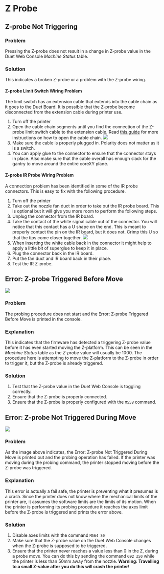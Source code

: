 # Z Probe



## Z-probe Not Triggering

### Problem

Pressing the Z-probe does not result in a change in Z-probe value in the Duet Web Console _Machine Status_ table.

### Solution

This indicates a broken Z-probe or a problem with the Z-probe wiring. 

#### Z-probe Limit Switch Wiring Problem

The limit switch has an extension cable that extends into the cable chain as it goes to the Duet Board. It is possible that the Z-probe become disconnected from the extension cable during printer use.

1. Turn off the printer
2. Open the cable chain segments until you find the connection of the Z-probe limit switch cable to the extension cable. Read [this guide]() for more instructions on how to open the cable chain.  ![](../.gitbook/assets/zprobeconnector%20%281%29.jpg) 
3. Make sure the cable is properly plugged in. Polarity does not matter as it is a switch.
4. You can apply glue to the connector to ensure that the connector stays in place. Also make sure that the cable overall has enough slack for the gantry to move around the entire coreXY plane.

#### Z-probe IR Probe Wiring Problem

A connection problem has been identified in some of the IR probe connectors. This is easy to fix with the following procedure.

1. Turn off the printer
2. Take out the nozzle fan duct in order to take out the IR probe board. This is optional but it will give you more room to perform the following steps.
3. Unplug the connector from the IR board.
4. Take the contact of the white signal cable out of the connector. You will notice that this contact has a U shape on the end. This is meant to properly contact the pin on the IR board, but it does not. Crimp this U so that the tips come closer together.  ![](../.gitbook/assets/z-probecable.jpg) 
5. When inserting the white cable back in the connector it might help to apply a little bit of superglue to keep it in place.
6. Plug the connector back in the IR board.
7. Put the fan duct and IR board back in their place.
8. Test the IR Z-probe.

## Error: Z-probe Triggered Before Move

![](../.gitbook/assets/errorzprobetriggeredbefore.png)

### Problem

The probing procedure does not start and the Error: Z-probe Triggered Before Move is  printed in the console.

### Explanation

This indicates that the firmware has detected a triggering Z-probe value before it has even started moving the Z-platform. This can be seen in the _Machine Status_ table as the _Z-probe_ value will usually be 1000. The procedure here is attempting to move the Z-platform to the Z-probe in order to trigger it, but the Z-probe is already triggered.

### Solution

1. Test that the Z-probe value in the Duet Web Console is toggling correctly.
2. Ensure that the Z-probe is properly connected.
3. Ensure that the Z-probe is properly configured with the `M558` command.

## Error: Z-probe Not Triggered During Move

![](../.gitbook/assets/errorzprobenottriggered.png)

### Problem

As the image above indicates, the Error: Z-probe Not Triggered During Move is printed out and the probing operation has failed. If the printer was moving during the probing command, the printer stopped moving before the Z-probe was triggered.

### Explanation

This error is actually a fail safe, the printer is preventing what it presumes is a crash. Since the printer does not know where the mechanical limits of the printer are, it assumes the software limits are the limits of its motion. When the printer is performing its probing procedure it reaches the axes limit before the Z-probe is triggered and prints the error above.  

### Solution

1. Disable axes limits with the command `M564 S0`
2. Make sure that the Z-probe value on the Duet Web Console changes when the Z-probe is supposed to be triggered.
3. Ensure that the printer never reaches a value less than 0 in the Z, during a probe move. You can do this by sending the command `G92 Z50` while the printer is less than 50mm away from the nozzle. **Warning: Travelling to a small Z-value after you do this will crash the printer!**

